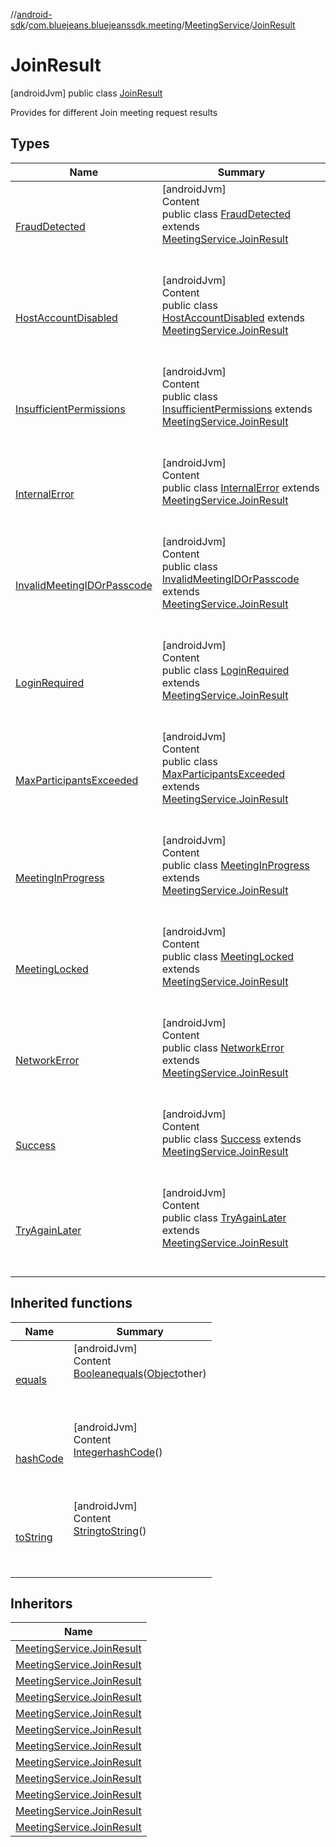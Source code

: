 //[android-sdk](../../../../index.md)/[com.bluejeans.bluejeanssdk.meeting](../../index.md)/[MeetingService](../index.md)/[JoinResult](index.md)



# JoinResult  
 [androidJvm] public class [JoinResult](index.md)

Provides for different Join meeting request results

   


## Types  
  
|  Name |  Summary | 
|---|---|
| <a name="com.bluejeans.bluejeanssdk.meeting/MeetingService.JoinResult.FraudDetected///PointingToDeclaration/"></a>[FraudDetected](-fraud-detected/index.md)| <a name="com.bluejeans.bluejeanssdk.meeting/MeetingService.JoinResult.FraudDetected///PointingToDeclaration/"></a>[androidJvm]  <br>Content  <br>public class [FraudDetected](-fraud-detected/index.md) extends [MeetingService.JoinResult](index.md)  <br><br><br>|
| <a name="com.bluejeans.bluejeanssdk.meeting/MeetingService.JoinResult.HostAccountDisabled///PointingToDeclaration/"></a>[HostAccountDisabled](-host-account-disabled/index.md)| <a name="com.bluejeans.bluejeanssdk.meeting/MeetingService.JoinResult.HostAccountDisabled///PointingToDeclaration/"></a>[androidJvm]  <br>Content  <br>public class [HostAccountDisabled](-host-account-disabled/index.md) extends [MeetingService.JoinResult](index.md)  <br><br><br>|
| <a name="com.bluejeans.bluejeanssdk.meeting/MeetingService.JoinResult.InsufficientPermissions///PointingToDeclaration/"></a>[InsufficientPermissions](-insufficient-permissions/index.md)| <a name="com.bluejeans.bluejeanssdk.meeting/MeetingService.JoinResult.InsufficientPermissions///PointingToDeclaration/"></a>[androidJvm]  <br>Content  <br>public class [InsufficientPermissions](-insufficient-permissions/index.md) extends [MeetingService.JoinResult](index.md)  <br><br><br>|
| <a name="com.bluejeans.bluejeanssdk.meeting/MeetingService.JoinResult.InternalError///PointingToDeclaration/"></a>[InternalError](-internal-error/index.md)| <a name="com.bluejeans.bluejeanssdk.meeting/MeetingService.JoinResult.InternalError///PointingToDeclaration/"></a>[androidJvm]  <br>Content  <br>public class [InternalError](-internal-error/index.md) extends [MeetingService.JoinResult](index.md)  <br><br><br>|
| <a name="com.bluejeans.bluejeanssdk.meeting/MeetingService.JoinResult.InvalidMeetingIDOrPasscode///PointingToDeclaration/"></a>[InvalidMeetingIDOrPasscode](-invalid-meeting-i-d-or-passcode/index.md)| <a name="com.bluejeans.bluejeanssdk.meeting/MeetingService.JoinResult.InvalidMeetingIDOrPasscode///PointingToDeclaration/"></a>[androidJvm]  <br>Content  <br>public class [InvalidMeetingIDOrPasscode](-invalid-meeting-i-d-or-passcode/index.md) extends [MeetingService.JoinResult](index.md)  <br><br><br>|
| <a name="com.bluejeans.bluejeanssdk.meeting/MeetingService.JoinResult.LoginRequired///PointingToDeclaration/"></a>[LoginRequired](-login-required/index.md)| <a name="com.bluejeans.bluejeanssdk.meeting/MeetingService.JoinResult.LoginRequired///PointingToDeclaration/"></a>[androidJvm]  <br>Content  <br>public class [LoginRequired](-login-required/index.md) extends [MeetingService.JoinResult](index.md)  <br><br><br>|
| <a name="com.bluejeans.bluejeanssdk.meeting/MeetingService.JoinResult.MaxParticipantsExceeded///PointingToDeclaration/"></a>[MaxParticipantsExceeded](-max-participants-exceeded/index.md)| <a name="com.bluejeans.bluejeanssdk.meeting/MeetingService.JoinResult.MaxParticipantsExceeded///PointingToDeclaration/"></a>[androidJvm]  <br>Content  <br>public class [MaxParticipantsExceeded](-max-participants-exceeded/index.md) extends [MeetingService.JoinResult](index.md)  <br><br><br>|
| <a name="com.bluejeans.bluejeanssdk.meeting/MeetingService.JoinResult.MeetingInProgress///PointingToDeclaration/"></a>[MeetingInProgress](-meeting-in-progress/index.md)| <a name="com.bluejeans.bluejeanssdk.meeting/MeetingService.JoinResult.MeetingInProgress///PointingToDeclaration/"></a>[androidJvm]  <br>Content  <br>public class [MeetingInProgress](-meeting-in-progress/index.md) extends [MeetingService.JoinResult](index.md)  <br><br><br>|
| <a name="com.bluejeans.bluejeanssdk.meeting/MeetingService.JoinResult.MeetingLocked///PointingToDeclaration/"></a>[MeetingLocked](-meeting-locked/index.md)| <a name="com.bluejeans.bluejeanssdk.meeting/MeetingService.JoinResult.MeetingLocked///PointingToDeclaration/"></a>[androidJvm]  <br>Content  <br>public class [MeetingLocked](-meeting-locked/index.md) extends [MeetingService.JoinResult](index.md)  <br><br><br>|
| <a name="com.bluejeans.bluejeanssdk.meeting/MeetingService.JoinResult.NetworkError///PointingToDeclaration/"></a>[NetworkError](-network-error/index.md)| <a name="com.bluejeans.bluejeanssdk.meeting/MeetingService.JoinResult.NetworkError///PointingToDeclaration/"></a>[androidJvm]  <br>Content  <br>public class [NetworkError](-network-error/index.md) extends [MeetingService.JoinResult](index.md)  <br><br><br>|
| <a name="com.bluejeans.bluejeanssdk.meeting/MeetingService.JoinResult.Success///PointingToDeclaration/"></a>[Success](-success/index.md)| <a name="com.bluejeans.bluejeanssdk.meeting/MeetingService.JoinResult.Success///PointingToDeclaration/"></a>[androidJvm]  <br>Content  <br>public class [Success](-success/index.md) extends [MeetingService.JoinResult](index.md)  <br><br><br>|
| <a name="com.bluejeans.bluejeanssdk.meeting/MeetingService.JoinResult.TryAgainLater///PointingToDeclaration/"></a>[TryAgainLater](-try-again-later/index.md)| <a name="com.bluejeans.bluejeanssdk.meeting/MeetingService.JoinResult.TryAgainLater///PointingToDeclaration/"></a>[androidJvm]  <br>Content  <br>public class [TryAgainLater](-try-again-later/index.md) extends [MeetingService.JoinResult](index.md)  <br><br><br>|


## Inherited functions  
  
|  Name |  Summary | 
|---|---|
| <a name="kotlin/MeetingService.JoinResult/equals/#kotlin.Any?/PointingToDeclaration/"></a>[equals](index.md#207183590%2FFunctions%2F-435046686)| <a name="kotlin/MeetingService.JoinResult/equals/#kotlin.Any?/PointingToDeclaration/"></a>[androidJvm]  <br>Content  <br>[Boolean](https://developer.android.com/reference/kotlin/java/lang/Boolean.html)[equals](index.md#207183590%2FFunctions%2F-435046686)([Object](https://developer.android.com/reference/kotlin/java/lang/Object.html)other)  <br>  <br><br><br>|
| <a name="kotlin/MeetingService.JoinResult/hashCode/#/PointingToDeclaration/"></a>[hashCode](index.md#1039617856%2FFunctions%2F-435046686)| <a name="kotlin/MeetingService.JoinResult/hashCode/#/PointingToDeclaration/"></a>[androidJvm]  <br>Content  <br>[Integer](https://developer.android.com/reference/kotlin/java/lang/Integer.html)[hashCode](index.md#1039617856%2FFunctions%2F-435046686)()  <br>  <br><br><br>|
| <a name="kotlin/MeetingService.JoinResult/toString/#/PointingToDeclaration/"></a>[toString](index.md#861451791%2FFunctions%2F-435046686)| <a name="kotlin/MeetingService.JoinResult/toString/#/PointingToDeclaration/"></a>[androidJvm]  <br>Content  <br>[String](https://developer.android.com/reference/kotlin/java/lang/String.html)[toString](index.md#861451791%2FFunctions%2F-435046686)()  <br>  <br><br><br>|


## Inheritors  
  
|  Name | 
|---|
| <a name="com.bluejeans.bluejeanssdk.meeting/MeetingService.JoinResult.Success///PointingToDeclaration/"></a>[MeetingService.JoinResult](-success/index.md)|
| <a name="com.bluejeans.bluejeanssdk.meeting/MeetingService.JoinResult.InvalidMeetingIDOrPasscode///PointingToDeclaration/"></a>[MeetingService.JoinResult](-invalid-meeting-i-d-or-passcode/index.md)|
| <a name="com.bluejeans.bluejeanssdk.meeting/MeetingService.JoinResult.NetworkError///PointingToDeclaration/"></a>[MeetingService.JoinResult](-network-error/index.md)|
| <a name="com.bluejeans.bluejeanssdk.meeting/MeetingService.JoinResult.MeetingInProgress///PointingToDeclaration/"></a>[MeetingService.JoinResult](-meeting-in-progress/index.md)|
| <a name="com.bluejeans.bluejeanssdk.meeting/MeetingService.JoinResult.LoginRequired///PointingToDeclaration/"></a>[MeetingService.JoinResult](-login-required/index.md)|
| <a name="com.bluejeans.bluejeanssdk.meeting/MeetingService.JoinResult.MeetingLocked///PointingToDeclaration/"></a>[MeetingService.JoinResult](-meeting-locked/index.md)|
| <a name="com.bluejeans.bluejeanssdk.meeting/MeetingService.JoinResult.HostAccountDisabled///PointingToDeclaration/"></a>[MeetingService.JoinResult](-host-account-disabled/index.md)|
| <a name="com.bluejeans.bluejeanssdk.meeting/MeetingService.JoinResult.MaxParticipantsExceeded///PointingToDeclaration/"></a>[MeetingService.JoinResult](-max-participants-exceeded/index.md)|
| <a name="com.bluejeans.bluejeanssdk.meeting/MeetingService.JoinResult.TryAgainLater///PointingToDeclaration/"></a>[MeetingService.JoinResult](-try-again-later/index.md)|
| <a name="com.bluejeans.bluejeanssdk.meeting/MeetingService.JoinResult.FraudDetected///PointingToDeclaration/"></a>[MeetingService.JoinResult](-fraud-detected/index.md)|
| <a name="com.bluejeans.bluejeanssdk.meeting/MeetingService.JoinResult.InternalError///PointingToDeclaration/"></a>[MeetingService.JoinResult](-internal-error/index.md)|
| <a name="com.bluejeans.bluejeanssdk.meeting/MeetingService.JoinResult.InsufficientPermissions///PointingToDeclaration/"></a>[MeetingService.JoinResult](-insufficient-permissions/index.md)|

